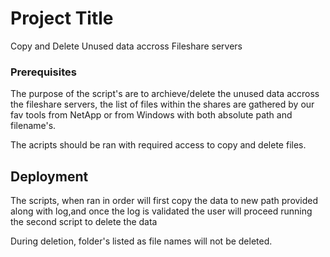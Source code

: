 # Project Title
Copy and Delete Unused data accross Fileshare servers

### Prerequisites

The purpose of the script's are to archieve/delete the unused data accross the fileshare servers, the list of files within the shares are gathered by our fav tools from NetApp or from Windows with both absolute path and  filename's.

The acripts should be ran with required access to copy and delete files.

## Deployment

The scripts, when ran in order will first copy the data to new path provided along with log,and once the log is validated the user will proceed running the second script to delete the data

During deletion, folder's listed as file names will not be deleted.
